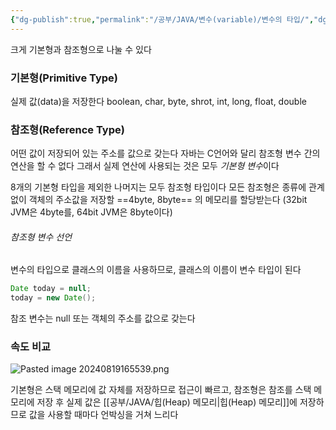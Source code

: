 ```yaml
---
{"dg-publish":true,"permalink":"/공부/JAVA/변수(variable)/변수의 타입/","dgPassFrontmatter":true}
---
```


크게 기본형과 참조형으로 나눌 수 있다

### 기본형(Primitive Type)

실제 값(data)을 저장한다
boolean, char, byte, shrot, int, long, float, double



### 참조형(Reference Type)

어떤 값이 저장되어 있는 주소를 값으로 갖는다
자바는 C언어와 달리 참조형 변수 간의 연산을 할 수 없다
그래서 실제 연산에 사용되는 것은 모두 *기본형 변수*이다

8개의 기본형 타입을 제외한 나머지는 모두 참조형 타입이다
모든 참조형은 종류에 관계없이 객체의 주소값을 저장할 ==4byte, 8byte== 의 메모리를 할당받는다
(32bit JVM은 4byte를, 64bit JVM은 8byte이다)

###### 참조형 변수 선언

변수의 타입으로 클래스의 이름을 사용하므로, 클래스의 이름이 변수 타입이 된다
```java
Date today = null;
today = new Date();
```
참조 변수는 null 또는 객체의 주소를 값으로 갖는다


### 속도 비교

![Pasted image 20240819165539.png](/img/user/%EC%B2%A8%EB%B6%80%ED%8C%8C%EC%9D%BC/Pasted%20image%2020240819165539.png)

기본형은 스택 메모리에 값 자체를 저장하므로 접근이 빠르고,
참조형은 참조를 스택 메모리에 저장 후 실제 값은 [[공부/JAVA/힙(Heap) 메모리\|힙(Heap) 메모리]]에 저장하므로
값을 사용할 때마다 언박싱을 거쳐 느리다